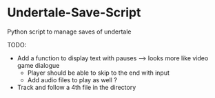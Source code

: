 # Undertale-Save-Script
Python script to manage saves of undertale

TODO:
- Add a function to display text with pauses --> looks more like video game dialogue
  - Player should be able to skip to the end with input
  - Add audio files to play as well ?
- Track and follow a 4th file in the directory
